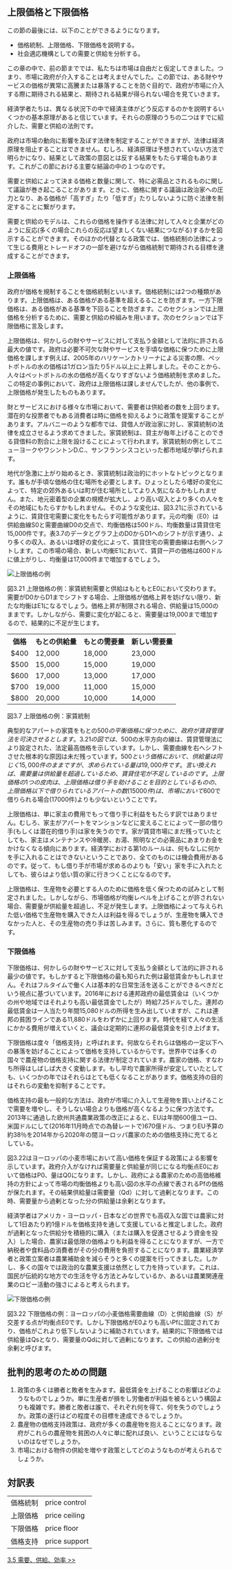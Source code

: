 ## 上限価格と下限価格

この節の最後には、以下のことができるようになります。
* 価格統制、上限価格、下限価格を説明する。
* 社会適応機構としての需要と供給を分析する。

この章の中で、前の節まででは、私たちは市場は自由だと仮定してきました。つまり、市場に政府が介入することは考えませんでした。この節では、ある財やサービスの価格が異常に高騰または暴落することを防ぐ目的で、政府が市場に介入する際に期待される結果と、期待される結果が得られない場合を見ていきます。

経済学者たちは、異なる状況下の中で経済主体がどう反応するのかを説明するいくつかの基本原理があると信じています。それらの原理のうちの二つはすでに紹介した、需要と供給の法則です。

政府は市場の動向に影響を及ぼす法律を制定することができますが、法律は経済原理を阻止することはできません。むしろ、経済原理は予想されていない方法で明らかになり、結果として政策の意図とは反する結果をもたらす場合もあります。これがこの節における主要な結論の中の１つなのです。

需要と供給によって決まる価格と数量に関して、特に必需品とされるものに関して議論が巻き起こることがあります。ときに、価格に関する議論は政治家への圧力となり、ある価格が「高すぎ」たり「低すぎ」たりしないように防ぐ法律を制定することに繋がります。

需要と供給のモデルは、これらの価格を操作する法律に対して人々と企業がどのように反応(多くの場合これらの反応は望ましくない結果につながる)するかを図示することができます。そのほかの代替となる政策では、価格統制の法律によって生じる費用とトレードオフの一部を避けながら価格統制で期待される目標を達成することができます。


### 上限価格
政府が価格を規制することを価格統制といいます。価格統制には2つの種類があります。上限価格は、ある価格がある基準を超えるることを防ぎます。一方下限価格は、ある価格がある基準を下回ることを防ぎます。このセクションでは上限価格を分析するために、需要と供給の枠組みを用います。次のセクションでは下限価格に言及します。

上限価格は、何かしらの財やサービスに対して支払う金額として法的に許される最大の値です。政府は必要不可欠な財やサービスを手頃な価格に保つために上限価格を課します例えば、2005年のハリケーンカトリーナによる災害の際、ペットボトルの水の価格は1ガロン当たり5ドル以上に上昇しました。そのことから、人々はペットボトルの水の価格が高くなりすぎないよう価格統制を求めました。この特定の事例において、政府は上限価格は課しませんでしたが、他の事例で、上限価格が発生したものもあります。

財とサービスにおける様々な市場において、需要者は供給者の数を上回ります。潜在的な投票者でもある消費者は時に価格を抑えるように政策を提案することがあります。アルバニーのような都市では、貸借人が政治家に対し、家賃統制の法律を成立させるよう求めてきました。家賃統制は、貸主が毎年上げることのできる貸借料の割合に上限を設けることによって行われます。家賃統制の例としてニューヨークやワシントンD.C.、サンフランシスコといった都市地域が挙げられます。

地代が急激に上がり始めるとき、家賃統制は政治的にホットなトピックとなります。誰もが手頃な価格の住む場所を必要とします。ひょっとしたら嗜好の変化によって、特定の郊外あるいは町が住む場所としてより人気になるかもしれません。また、地元密着型の企業の規模が拡大し、より高い収入とより多くの人々をその地域にもたらすかもしれません。そのような変化は、図3.21に示されているように、賃貸住宅需要に変化をもたらす可能性があります。元の均衡（E0）は供給曲線S0と需要曲線D0の交点で、均衡価格は500ドル、均衡数量は賃貸住宅15,000件です。表3.7のデータとグラフ上のD0からD1へのシフトが示す通り、より多くの収入、あるいは嗜好の変化によって、賃貸住宅の需要曲線は右側へシフトします。この市場の場合、新しい均衡E1において、賃貸一戸の価格は600ドルに値上がりし、均衡量は17,000件まで増加するでしょう。

<img src="img/CNX_Econ_C03_012_ja.png" alt="上限価格の例">
<div class="figure_text">
    <p>
        <span class="figure_title">図3.21 上限価格の例：家賃統制</span>需要と供給はもともとE0において交わります。需要がD0からD1までシフトする場合、上限価格が価格上昇を妨げない限り、新たな均衡はE1になるでしょう。価格上昇が制限される場合、供給量は15,000のままです。しかしながら、需要に変化が起こると、需要量は19,000まで増加するので、結果的に不足が生じます。
    </p>
</div>

<table>
  <tr>
    <th>価格</th>
    <th>もとの供給量</th>
    <th>もとの需要量</th>
    <th>新しい需要量</th>
  </tr>
  <tr>
    <td>$400</td>
    <td>12,000</td>
    <td>18,000</td>
    <td>23,000</td>
  </tr>
  <tr>
    <td>$500</td>
    <td>15,000</td>
    <td>15,000</td>
    <td>19,000</td>
  </tr>
  <tr>
    <td>$600</td>
    <td>17,000</td>
    <td>13,000</td>
    <td>17,000</td>
  </tr>
  <tr>
    <td>$700</td>
    <td>19,000</td>
    <td>11,000</td>
    <td>15,000</td>
  </tr>
  <tr>
    <td>$800</td>
    <td>20,000</td>
    <td>10,000</td>
    <td>14,000</td>
  </tr>
</table>
<div class="table_text">
    <p>
        <span class="table_title">図3.7 上限価格の例：家賃統制</span>
    </p>
</div>

典型的なアパートの家賃をもとの$500の平衡価格に保つために、政府が賃貸管理法を可決させるとします。3.21の図では、$500の水平方向の線は、賃貸管理法により設定された、法定最高価格を示しています。しかし、需要曲線を右へシフトさせた根本的な原因は未だ残っています。$500という価格において、供給量は同じく15,000件のままですが、求められている量は19,000件です。言い換えれば、需要量は供給量を超過しているため、賃貸住宅が不足しているのです。上限価格の1つの皮肉は、上限価格は借り手を助けることを目的としているものの、上限価格以下で借りられているアパートの数(15000件)は、市場において$600で借りられる場合(17000件)よりも少ないということです。

上限価格は、単に家主の費用でもって借り手に利益をもたらす訳ではありません。むしろ、家主がアパートをマンションなどに変えることによって一部の借り手(もしくは潜在的借り手)は家を失うのです。家が賃貸市場にまだ残っていたとしても、家主はメンテナンスや冷暖房、お湯、照明などの必需品にあまりお金をかけなくなる傾向にあります。経済学における第1のルールは、何もなしに何かを手に入れることはできないということであり、全てのものには機会費用があるのです。従って、もし借り手が市場が求めるのよりも「安い」家を手に入れたとしても、彼らはより低い質の家に行きつくことになるのです。

上限価格は、生産物を必要とする人のために価格を低く保つための試みとして制定されました。しかしながら、市場価格が均衡レベルを上げることが許されない場合、需要量が供給量を超過し、不足が発生します。上限価格によって与えられた低い価格で生産物を購入できた人は利益を得るでしょうが、生産物を購入できなかった人と、その生産物の売り手は苦しみます。さらに、質も悪化するのです。

### 下限価格
下限価格は、何かしらの財やサービスに対して支払う金額として法的に許される最少の値です。もしかすると下限価格の最も知られた例は最低賃金かもしれません。それはフルタイムで働く人は基本的な日常生活を送ることができるべきだという視点に基づいています。2016年における連邦政府の最低賃金は（いくつかの州や地域ではそれよりも高い最低賃金でしたが）時給7.25ドルでした。連邦の最低賃金は一人当たり年間15,080ドルの所得を生み出していますが、これは連邦の貧困ラインである11,880ドルをわずかに上回ります。時代を経て人々の生活にかかる費用が増えていくと、議会は定期的に連邦の最低賃金を引き上げます。

下限価格は度々「価格支持」と呼ばれます。何故ならそれらは価格の一定以下への暴落を妨げることによって価格を支持しているからです。世界中では多くの国々で農産物の価格支持に関する法律が制定されています。農家の価格、すなわち所得はしばしば大きく変動します。もし平均で農家所得が安定していたとしても、いくつかの年ではそれらはとても低くなることがあります。価格支持の目的はそれらの変動を抑制することです。

価格支持の最も一般的な方法は、政府が市場に介入して生産物を買い上げることで需要を増やし、そうしない場合よりも価格が高くなるように保つ方法です。2013年に通過した欧州共通農業政策の改正によると、EUは年間600億ユーロ、米国ドルにして(2016年11月時点での為替レートで)670億ドル、つまりEU予算の約38％を2014年から2020年の間ヨーロッパ農家のための価格支持に充てるとしている。

図3.22はヨーロッパの小麦市場において高い価格を保証する政策による影響を示しています。政府介入がなければ需要量と供給量が同じになる均衡点E0において価格はP0、量はQ0になります。しかし、政府による農家のための高価格維持の方針によって市場の均衡価格よりも高い図の水平の点線で表されるPfの価格が保たれます。その結果供給量は需要量（Qd）に対して過剰となります。この時、需要量から過剰となった分の供給量は余剰となります。

経済学者はアメリカ・ヨーロッパ・日本などの世界でも高収入な国では農家に対して1日あたり約1億ドルを価格支持を通して支援していると推定しました。政府が過剰となった供給分を積極的に購入（または購入を促進させるよう資金を投入）した場合、農家は最低限の価格よりも利益を得ることになりますが、一方で納税者や食料品の消費者がその分の費用を負担することになります。農業経済学者と政策立案者は農業補助金を減らそうと多くの提案を行ってきました。しかし、多くの国々では政治的な農業支援は依然として力を持っています。これは、国民が伝統的な地方での生活を守る方法とみなしているか、あるいは農業関連産業のロビー活動の強さによると考えられます。

<img src="img/CNX_Econ_C03_013_ja.png" alt="下限価格の例">
<div class="figure_text">
    <p>
        <span class="figure_title">図3.22 下限価格の例：ヨーロッパの小麦価格</span>需要曲線（D）と供給曲線（S）が交差する点が均衡点E0です。しかし下限価格がE0よりも高いPfに固定されており、価格がこれより低下しないように補助されています。結果的に下限価格では供給量はQsとなり、需要量のQdに対して過剰になります。この供給の過剰分を余剰と呼びます。
    </p>
</div>

<div class="critical_thinking_questions">
    <h2>
        批判的思考のための問題
    </h2>
    <ol>
        <li>政策の多くは勝者と敗者を生みます。最低賃金を上げることの影響はどのようなものでしょうか。単に生産者が損をし労働者が利益を被るという構図よりも複雑です。勝者と敗者は誰で、それぞれ何を得て、何を失うのでしょうか。政策の遂行はどの程度その目標を達成できるでしょうか。</li>
        <li>農産物の価格支持政策は、政府が多くの農産物を抱えることになります。政府がこれらの農産物を貧困の人々に単に配れば良い、ということにはならないのはなぜでしょうか。</li>
        <li>市場における物件の供給を増やす政策としてどのようなものが考えられるでしょうか。</li>
    </ol>
</div>

<div class="glossary">
    <h2>
        対訳表
    </h2>
    <table>
  <tr>
    <td>価格統制</td>
    <td>price control</td>
  </tr>
  <tr>
    <td>上限価格</td>
    <td>price ceiling</td>
  </tr>
  <tr>
    <td>下限価格</td>
    <td>price floor</td>
  </tr>
  <tr>
    <td>価格支持</td>
    <td>price support</td>
  </tr>
</table>
</div>

[3.5 需要、供給、効率 >>](3-5-Demand-Supply-and-Efficiency)